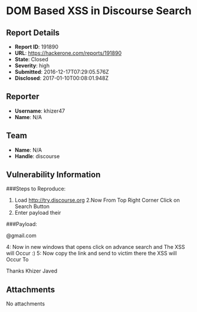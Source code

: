 # DOM Based XSS in Discourse Search

## Report Details
- **Report ID**: 191890
- **URL**: https://hackerone.com/reports/191890
- **State**: Closed
- **Severity**: high
- **Submitted**: 2016-12-17T07:29:05.576Z
- **Disclosed**: 2017-01-10T00:08:01.948Z

## Reporter
- **Username**: khizer47
- **Name**: N/A

## Team
- **Name**: N/A
- **Handle**: discourse

## Vulnerability Information
###Steps to Reproduce:

1. Load http://try.discourse.org
2.Now From Top Right Corner Click on Search Button 
3. Enter payload their 

###Payload:

@<script>prompt(1337)</script>gmail.com

4: Now in new windows that opens click on advance search and The XSS will Occur :) 
5: Now copy the link and send to victim there the XSS will Occur To 

Thanks
Khizer Javed 


## Attachments
No attachments
